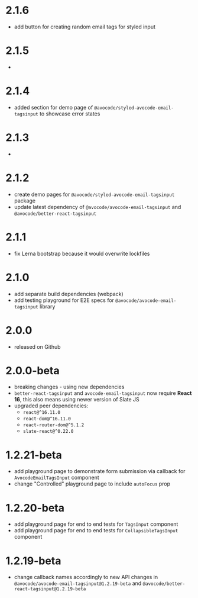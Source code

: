 # 2.1.6

- add button for creating random email tags for styled input

# 2.1.5

-

# 2.1.4

- added section for demo page of `@avocode/styled-avocode-email-tagsinput`
  to showcase error states

# 2.1.3

-

# 2.1.2

- create demo pages for `@avocode/styled-avocode-email-tagsinput` package
- update latest dependency of `@avocode/avocode-email-tagsinput` and
  `@avocode/better-react-tagsinput`

# 2.1.1

- fix Lerna bootstrap because it would overwrite lockfiles

# 2.1.0

- add separate build dependencies (webpack)
- add testing playground for E2E specs for `@avocode/avocode-email-tagsinput`
  library

# 2.0.0

- released on Github

# 2.0.0-beta

- breaking changes - using new dependencies
- `better-react-tagsinput` and `avocode-email-tagsinput` now require **React 16**, this
  also means using newer version of Slate JS
- upgraded peer dependencies:
  * `react@^16.11.0`
  * `react-dom@^16.11.0`
  * `react-router-dom@^5.1.2`
  * `slate-react@^0.22.0`

# 1.2.21-beta

- add playground page to demonstrate form submission via callback for `AvocodeEmailTagsInput` component
- change "Controlled" playground page to include `autoFocus` prop

# 1.2.20-beta

- add playground page for end to end tests for `TagsInput` component
- add playground page for end to end tests for `CollapsibleTagsInput` component

# 1.2.19-beta

- change callback names accordingly to new API changes in `@avocode/avocode-email-tagsinput@1.2.19-beta` and `@avocode/better-react-tagsinput@1.2.19-beta`

